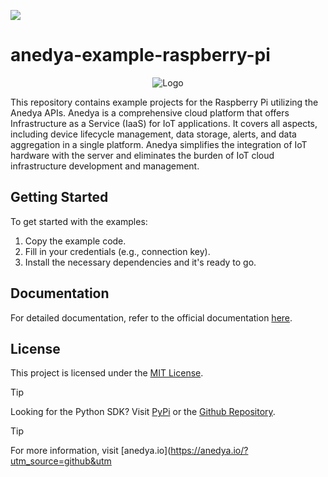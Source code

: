 [<img src="https://img.shields.io/badge/Anedya-Documentation-blue?style=for-the-badge">](https://docs.anedya.io?utm_source=github&utm_medium=link&utm_campaign=github-examples&utm_content=pi)

# anedya-example-raspberry-pi

<p align="center">
    <img src="https://cdn.anedya.io/anedya_black_banner.png" alt="Logo">
</p>
This repository contains example projects for the Raspberry Pi utilizing the Anedya APIs. Anedya is a comprehensive cloud platform that offers Infrastructure as a Service (IaaS) for IoT applications. It covers all aspects, including device lifecycle management, data storage, alerts, and data aggregation in a single platform. Anedya simplifies the integration of IoT hardware with the server and eliminates the burden of IoT cloud infrastructure development and management.

## Getting Started

To get started with the examples:

1. Copy the example code.
2. Fill in your credentials (e.g., connection key).
3. Install the necessary dependencies and it's ready to go.

## Documentation

For detailed documentation, refer to the official documentation [here](https://docs.anedya.io?utm_source=github&utm_medium=link&utm_campaign=github-examples&utm_content=pi).

## License

This project is licensed under the [MIT License](https://github.com/anedyaio/anedya-example-raspberry-pi/blob/main/LICENSE).

> [!TIP]
> Looking for the Python SDK? Visit [PyPi](https://pypi.org/project/anedya-dev-sdk/) or the [Github Repository](https://github.com/anedyaio/anedya-dev-sdk-pyhton).

> [!TIP]
> For more information, visit [anedya.io](https://anedya.io/?utm_source=github&utm
